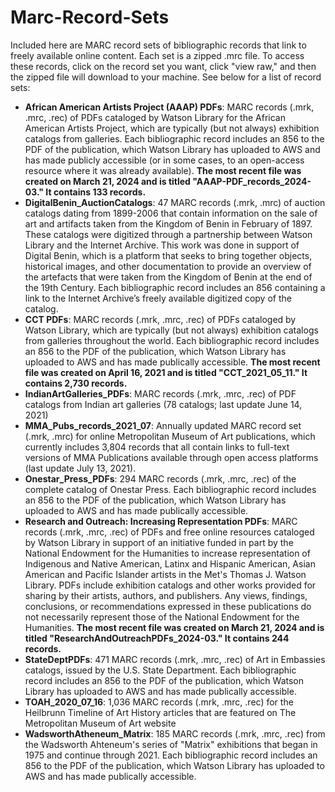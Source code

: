 # Marc-Record-Sets
Included here are MARC record sets of bibliographic records that link to freely available online content. Each set is a zipped .mrc file. To access these records, click on the record set you want, click "view raw," and then the zipped file will download to your machine. See below for a list of record sets:
- **African American Artists Project (AAAP) PDFs**: MARC records (.mrk, .mrc, .rec) of PDFs cataloged by Watson Library for the African American Artists Project, which are typically (but not always) exhibition catalogs from galleries. Each bibliographic record includes an 856 to the PDF of the publication, which Watson Library has uploaded to AWS and has made publicly accessible (or in some cases, to an open-access resource where it was already available). **The most recent file was created on March 21, 2024 and is titled "AAAP-PDF_records_2024-03." It contains 133 records.**
- **DigitalBenin_AuctionCatalogs**: 47 MARC records (.mrk, .mrc) of auction catalogs dating from 1899-2006 that contain information on the sale of art and artifacts taken from the Kingdom of Benin in February of 1897. These catalogs were digitized through a partnership between Watson Library and the Internet Archive. This work was done in support of Digital Benin, which is a platform that seeks to bring together objects, historical images, and other documentation to provide an overview of the artefacts that were taken from the Kingdom of Benin at the end of the 19th Century. Each bibliographic record includes an 856 containing a link to the Internet Archive’s freely available digitized copy of the catalog.
- **CCT PDFs**: MARC records (.mrk, .mrc, .rec) of PDFs cataloged by Watson Library, which are typically (but not always) exhibition catalogs from galleries throughout the world. Each bibliographic record includes an 856 to the PDF of the publication, which Watson Library has uploaded to AWS and has made publically accessible. **The most recent file was created on April 16, 2021 and is titled "CCT_2021_05_11." It contains 2,730 records.**
- **IndianArtGalleries_PDFs**: MARC records (.mrk, .mrc, .rec) of PDF catalogs from Indian art galleries (78 catalogs; last update June 14, 2021)
- **MMA_Pubs_records_2021_07**: Annually updated MARC record set (.mrk, .mrc) for online Metropolitan Museum of Art publications, which currently includes 3,804 records that all contain links to full-text versions of MMA Publications available through open access platforms (last update July 13, 2021).
- **Onestar_Press_PDFs**: 294 MARC records (.mrk, .mrc, .rec) of the complete catalog of Onestar Press. Each bibliographic record includes an 856 to the PDF of the publication, which Watson Library has uploaded to AWS and has made publically accessible.
- **Research and Outreach: Increasing Representation PDFs**: MARC records (.mrk, .mrc, .rec) of PDFs and free online resources cataloged by Watson Library in support of an initiative funded in part by the National Endowment for the Humanities to increase representation of Indigenous and Native American, Latinx and Hispanic American, Asian American and Pacific Islander artists in the Met's Thomas J. Watson Library. PDFs include exhibition catalogs and other works provided for sharing by their artists, authors, and publishers. Any views, findings, conclusions, or recommendations expressed in these publications do not necessarily represent those of the National Endowment for the Humanities. **The most recent file was created on March 21, 2024 and is titled "ResearchAndOutreachPDFs_2024-03." It contains 244 records.**
- **StateDeptPDFs**: 471 MARC records (.mrk, .mrc, .rec) of Art in Embassies catalogs, issued by the U.S. State Department. Each bibliographic record includes an 856 to the PDF of the publication, which Watson Library has uploaded to AWS and has made publically accessible.
- **TOAH_2020_07_16**: 1,036 MARC records (.mrk, .mrc, .rec) for the Heilbrunn Timeline of Art History articles that are featured on The Metropolitan Museum of Art website
- **WadsworthAtheneum_Matrix**: 185 MARC records (.mrk, .mrc, .rec) from the Wadsworth Ahteneum's series of "Matrix" exhibitions that began in 1975 and continue through 2021. Each bibliographic record includes an 856 to the PDF of the publication, which Watson Library has uploaded to AWS and has made publically accessible.
